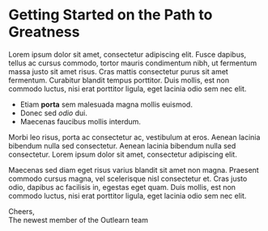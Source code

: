 # Getting Started on the Path to Greatness

Lorem ipsum dolor sit amet, consectetur adipiscing elit. Fusce dapibus, tellus ac cursus commodo, tortor mauris condimentum nibh, ut fermentum massa justo sit amet risus. Cras mattis consectetur purus sit amet fermentum. Curabitur blandit tempus porttitor. Duis mollis, est non commodo luctus, nisi erat porttitor ligula, eget lacinia odio sem nec elit.

* Etiam **porta** sem malesuada magna mollis euismod.
* Donec sed *odio* dui.
* Maecenas faucibus mollis interdum.

Morbi leo risus, porta ac consectetur ac, vestibulum at eros. Aenean lacinia bibendum nulla sed consectetur. Aenean lacinia bibendum nulla sed consectetur. Lorem ipsum dolor sit amet, consectetur adipiscing elit.

Maecenas sed diam eget risus varius blandit sit amet non magna. Praesent commodo cursus magna, vel scelerisque nisl consectetur et. Cras justo odio, dapibus ac facilisis in, egestas eget quam. Duis mollis, est non commodo luctus, nisi erat porttitor ligula, eget lacinia odio sem nec elit.


Cheers,  
The newest member of the Outlearn team
